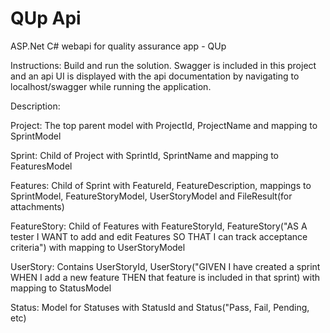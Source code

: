 # QUp Api
ASP.Net C# webapi for quality assurance app - QUp

Instructions:
Build and run the solution.
Swagger is included in this project and an api UI is displayed with the api documentation by navigating to localhost/swagger while running the application.

Description:

Project: The top parent model with ProjectId, ProjectName and mapping to SprintModel

Sprint: Child of Project with SprintId, SprintName and mapping to FeaturesModel

Features: Child of Sprint with FeatureId, FeatureDescription, mappings to SprintModel, FeatureStoryModel, UserStoryModel and FileResult(for attachments)

FeatureStory: Child of Features with FeatureStoryId, FeatureStory("AS A tester I WANT to add and edit Features SO THAT I can track acceptance criteria") with mapping to UserStoryModel

UserStory: Contains UserStoryId, UserStory("GIVEN I have created a sprint WHEN I add a new feature THEN that feature is included in that sprint) with mapping to StatusModel

Status: Model for Statuses with StatusId and Status("Pass, Fail, Pending, etc)
